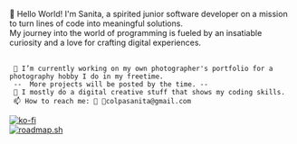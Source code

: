 

👋 Hello World! I'm Sanita, a spirited junior software developer on a mission to turn lines of code into meaningful solutions.<br>
    My journey into the world of programming is fueled by an insatiable curiosity and a love for crafting digital experiences. <br><br>
    
     
     🔭 I’m currently working on my own photographer's portfolio for a photography hobby I do in my freetime. 
     --  More projects will be posted by the time. -- 
     🚀 I mostly do a digital creative stuff that shows my coding skills.
     📫 How to reach me: 🐤 📧colpasanita@gmail.com

[![ko-fi](https://ko-fi.com/img/githubbutton_sm.svg)](https://ko-fi.com/sanitadev)  
[![roadmap.sh](https://roadmap.sh/card/tall/66bf6d1691320df4bd1acce9?variant=dark)](https://roadmap.sh)
